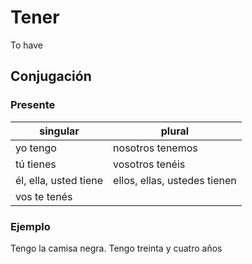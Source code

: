 # Tener

To have

## Conjugación

### Presente

| singular              | plural                       |
|-----------------------|------------------------------|
| yo tengo              | nosotros tenemos             |
| tú tienes             | vosotros tenéis              |
| él, ella, usted tiene | ellos, ellas, ustedes tienen |
| vos te tenés          |                              |

### Ejemplo

Tengo la camisa negra.
Tengo treinta y cuatro años
